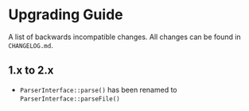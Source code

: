 # Upgrading Guide

A list of backwards incompatible changes. All changes can be found in `CHANGELOG.md`.

## 1.x to 2.x
- `ParserInterface::parse()` has been renamed to `ParserInterface::parseFile()`
